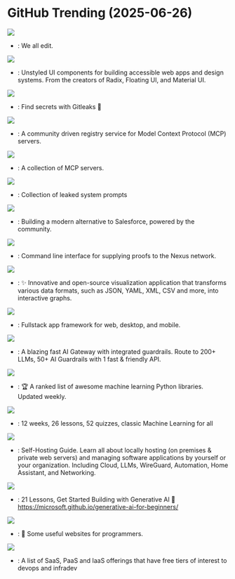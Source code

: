 # GitHub Trending (2025-06-26)

![](https://img.shields.io/badge/Rust-New%20370-green?style=flat-square&logo=appveyor)
- [](https://github.comundefined): We all edit.

![](https://img.shields.io/badge/TypeScript-New%20131-green?style=flat-square&logo=appveyor)
- [](https://github.comundefined): Unstyled UI components for building accessible web apps and design systems. From the creators of Radix, Floating UI, and Material UI.

![](https://img.shields.io/badge/Go-New%20298-green?style=flat-square&logo=appveyor)
- [](https://github.comundefined): Find secrets with Gitleaks 🔑

![](https://img.shields.io/badge/Go-New%2020-green?style=flat-square&logo=appveyor)
- [](https://github.comundefined): A community driven registry service for Model Context Protocol (MCP) servers.

![](https://img.shields.io/badge/none-New%20430-green?style=flat-square&logo=appveyor)
- [](https://github.comundefined): A collection of MCP servers.

![](https://img.shields.io/badge/none-New%20310-green?style=flat-square&logo=appveyor)
- [](https://github.comundefined): Collection of leaked system prompts

![](https://img.shields.io/badge/TypeScript-New%20190-green?style=flat-square&logo=appveyor)
- [](https://github.comundefined): Building a modern alternative to Salesforce, powered by the community.

![](https://img.shields.io/badge/Rust-New%2012-green?style=flat-square&logo=appveyor)
- [](https://github.comundefined): Command line interface for supplying proofs to the Nexus network.

![](https://img.shields.io/badge/TypeScript-New%20294-green?style=flat-square&logo=appveyor)
- [](https://github.comundefined): ✨ Innovative and open-source visualization application that transforms various data formats, such as JSON, YAML, XML, CSV and more, into interactive graphs.

![](https://img.shields.io/badge/Rust-New%20566-green?style=flat-square&logo=appveyor)
- [](https://github.comundefined): Fullstack app framework for web, desktop, and mobile.

![](https://img.shields.io/badge/TypeScript-New%2013-green?style=flat-square&logo=appveyor)
- [](https://github.comundefined): A blazing fast AI Gateway with integrated guardrails. Route to 200+ LLMs, 50+ AI Guardrails with 1 fast & friendly API.

![](https://img.shields.io/badge/none-New%20310-green?style=flat-square&logo=appveyor)
- [](https://github.comundefined): 🏆 A ranked list of awesome machine learning Python libraries. Updated weekly.

![](https://img.shields.io/badge/HTML-New%2051-green?style=flat-square&logo=appveyor)
- [](https://github.comundefined): 12 weeks, 26 lessons, 52 quizzes, classic Machine Learning for all

![](https://img.shields.io/badge/Dockerfile-New%20680-green?style=flat-square&logo=appveyor)
- [](https://github.comundefined): Self-Hosting Guide. Learn all about locally hosting (on premises & private web servers) and managing software applications by yourself or your organization. Including Cloud, LLMs, WireGuard, Automation, Home Assistant, and Networking.

![](https://img.shields.io/badge/Jupyter%20Notebook-New%20187-green?style=flat-square&logo=appveyor)
- [](https://github.comundefined): 21 Lessons, Get Started Building with Generative AI 🔗 https://microsoft.github.io/generative-ai-for-beginners/

![](https://img.shields.io/badge/none-New%20617-green?style=flat-square&logo=appveyor)
- [](https://github.comundefined): 🔗 Some useful websites for programmers.

![](https://img.shields.io/badge/HTML-New%20715-green?style=flat-square&logo=appveyor)
- [](https://github.comundefined): A list of SaaS, PaaS and IaaS offerings that have free tiers of interest to devops and infradev

